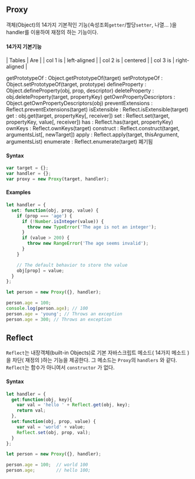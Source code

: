 ## Proxy

객체(Object)의 14가지 기본적인 기능(속성조회`getter`/할당`setter`, 나열... )을 handler를 이용하여 재정의 하는 기능이다.


#### 14가지 기본기능

| Tables   |      Are      |
| col 1 is |  left-aligned |
| col 2 is |    centered   |
| col 3 is | right-aligned |

getPrototypeOf : Object.getPrototypeOf(target)
setPrototypeOf : Object.setPrototypeOf(target, prototype)
defineProperty : Object.defineProperty(obj, prop, descriptor)
deleteProperty : obj.deleteProperty(target, propertyKey)
getOwnPropertyDescriptors : Object.getOwnPropertyDescriptors(obj)
preventExtensions : Reflect.preventExtensions(target)
isExtensible : Reflect.isExtensible(target)
get : obj.get(target, propertyKey[, receiver])
set : Reflect.set(target, propertyKey, value[, receiver])
has : Reflect.has(target, propertyKey)
ownKeys : Reflect.ownKeys(target)
construct : Reflect.construct(target, argumentsList[, newTarget])
apply : Reflect.apply(target, thisArgument, argumentsList)
enumerate : Reflect.enumerate(target) 폐기됨


#### Syntax

```javascript
var target = {};
var handler = {};
var proxy = new Proxy(target, handler);
```


#### Examples

```javascript
let handler = {
  set: function(obj, prop, value) {
    if (prop === 'age') {
      if (!Number.isInteger(value)) {
        throw new TypeError('The age is not an integer');
      }
      if (value > 200) {
        throw new RangeError('The age seems invalid');
      }
    }

    // The default behavior to store the value
    obj[prop] = value;
  }
};

let person = new Proxy({}, handler);

person.age = 100;
console.log(person.age); // 100
person.age = 'young'; // Throws an exception
person.age = 300; // Throws an exception
```



## Reflect

`Reflect`는 내장객체(built-in Objects)로 기본 자바스크립트 메소드( 14가지 메소드 )을 차단( 재정의 )하는 기능을 제공한다. 그 메소드는 `Proxy`의 `handlers` 와 같다. `Reflect`는 함수가 아니여서 `constructor` 가 없다.


#### Syntax

```javascript
let handler = {
  get:function(obj, key){
    var val = 'hello ' + Reflect.get(obj, key);
    return val;    
  },
  set:function(obj, prop, value) {
    var val = 'world' + value;
    Reflect.set(obj, prop, val);
  }
};

let person = new Proxy({}, handler);

person.age = 100;  // world 100
person.age;        // hello 100;
```
